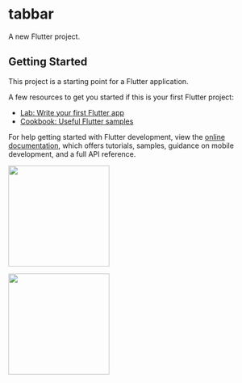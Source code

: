 # tabbar

A new Flutter project.

## Getting Started

This project is a starting point for a Flutter application.

A few resources to get you started if this is your first Flutter project:

- [Lab: Write your first Flutter app](https://docs.flutter.dev/get-started/codelab)
- [Cookbook: Useful Flutter samples](https://docs.flutter.dev/cookbook)

For help getting started with Flutter development, view the
[online documentation](https://docs.flutter.dev/), which offers tutorials,
samples, guidance on mobile development, and a full API reference.

<p>
<img src="https://user-images.githubusercontent.com/121655112/225209800-10c02566-e8ff-4681-842f-6a311e50a3a6.png" width="200px" height="200px">

</p>

<p>
<img src="https://user-images.githubusercontent.com/121655112/225209991-dc4361cf-ce4b-4a55-94d5-2ae9e171a7dc.png" width="200px" height="200px">

</p>
